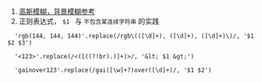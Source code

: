 1. [高斯模糊，背景模糊参考](https://www.cnblogs.com/ghost-xyx/p/5677168.html)
2. 正则表达式， `$1 ` 与 `不包含某连续字符串` 的实践
```
  'rgb(144, 144, 144)'.replace(/rgb\(([\d]+), ([\d]+), ([\d]+)\)/, '$1 $2 $3')
  
  '<123>'.replace(/<([((?!br).)]+)>/, '&lt; $1 &gt;')

  'gainover123'.replace(/gai([\w]+?)over([\d]+)/, '$1 $2')
```
